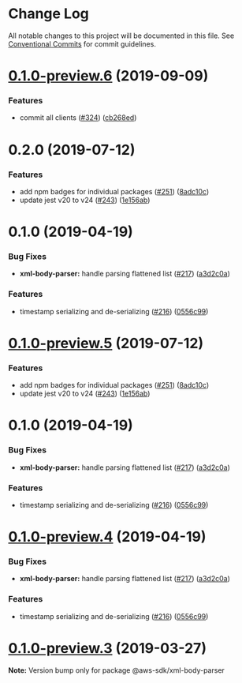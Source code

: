 # Change Log

All notable changes to this project will be documented in this file.
See [Conventional Commits](https://conventionalcommits.org) for commit guidelines.

# [0.1.0-preview.6](https://github.com/aws/aws-sdk-js-v3/compare/@aws-sdk/xml-body-parser@0.1.0-preview.3...@aws-sdk/xml-body-parser@0.1.0-preview.6) (2019-09-09)


### Features

* commit all clients ([#324](https://github.com/aws/aws-sdk-js-v3/issues/324)) ([cb268ed](https://github.com/aws/aws-sdk-js-v3/commit/cb268ed))



# 0.2.0 (2019-07-12)


### Features

* add npm badges for individual packages ([#251](https://github.com/aws/aws-sdk-js-v3/issues/251)) ([8adc10c](https://github.com/aws/aws-sdk-js-v3/commit/8adc10c))
* update jest v20 to v24 ([#243](https://github.com/aws/aws-sdk-js-v3/issues/243)) ([1e156ab](https://github.com/aws/aws-sdk-js-v3/commit/1e156ab))



# 0.1.0 (2019-04-19)


### Bug Fixes

* **xml-body-parser:** handle parsing flattened list ([#217](https://github.com/aws/aws-sdk-js-v3/issues/217)) ([a3d2c0a](https://github.com/aws/aws-sdk-js-v3/commit/a3d2c0a))


### Features

* timestamp serializing and de-serializing ([#216](https://github.com/aws/aws-sdk-js-v3/issues/216)) ([0556c99](https://github.com/aws/aws-sdk-js-v3/commit/0556c99))





# [0.1.0-preview.5](https://github.com/aws/aws-sdk-js-v3/compare/@aws-sdk/xml-body-parser@0.1.0-preview.3...@aws-sdk/xml-body-parser@0.1.0-preview.5) (2019-07-12)


### Features

* add npm badges for individual packages ([#251](https://github.com/aws/aws-sdk-js-v3/issues/251)) ([8adc10c](https://github.com/aws/aws-sdk-js-v3/commit/8adc10c))
* update jest v20 to v24 ([#243](https://github.com/aws/aws-sdk-js-v3/issues/243)) ([1e156ab](https://github.com/aws/aws-sdk-js-v3/commit/1e156ab))



# 0.1.0 (2019-04-19)


### Bug Fixes

* **xml-body-parser:** handle parsing flattened list ([#217](https://github.com/aws/aws-sdk-js-v3/issues/217)) ([a3d2c0a](https://github.com/aws/aws-sdk-js-v3/commit/a3d2c0a))


### Features

* timestamp serializing and de-serializing ([#216](https://github.com/aws/aws-sdk-js-v3/issues/216)) ([0556c99](https://github.com/aws/aws-sdk-js-v3/commit/0556c99))





# [0.1.0-preview.4](https://github.com/aws/aws-sdk-js-v3/compare/@aws-sdk/xml-body-parser@0.1.0-preview.3...@aws-sdk/xml-body-parser@0.1.0-preview.4) (2019-04-19)

### Bug Fixes

- **xml-body-parser:** handle parsing flattened list ([#217](https://github.com/aws/aws-sdk-js-v3/issues/217)) ([a3d2c0a](https://github.com/aws/aws-sdk-js-v3/commit/a3d2c0a))

### Features

- timestamp serializing and de-serializing ([#216](https://github.com/aws/aws-sdk-js-v3/issues/216)) ([0556c99](https://github.com/aws/aws-sdk-js-v3/commit/0556c99))

# [0.1.0-preview.3](https://github.com/aws/aws-sdk-js-v3/compare/@aws-sdk/xml-body-parser@0.1.0-preview.2...@aws-sdk/xml-body-parser@0.1.0-preview.3) (2019-03-27)

**Note:** Version bump only for package @aws-sdk/xml-body-parser
